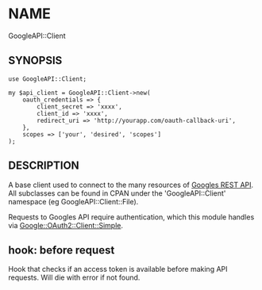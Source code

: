 # NAME

GoogleAPI::Client

## SYNOPSIS

    use GoogleAPI::Client;

    my $api_client = GoogleAPI::Client->new(
        oauth_credentials => {
            client_secret => 'xxxx',
            client_id => 'xxxx',
            redirect_uri => 'http://yourapp.com/oauth-callback-uri',
        },
        scopes => ['your', 'desired', 'scopes']
    );

## DESCRIPTION

A base client used to connect to the many resources of [Googles REST API](https://developers.google.com/google-apps/products).
All subclasses can be found in CPAN under the 'GoogleAPI::Client' namespace (eg GoogleAPI::Client::File).

Requests to Googles API require authentication, which this module handles via [Google::OAuth2::Client::Simple](thttps://metacpan.org/pod/Google::OAuth2::Client::Simple).

## hook: before request

Hook that checks if an access token is available before
making API requests. Will die with error if not found.
